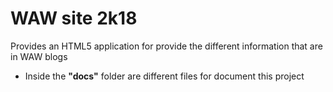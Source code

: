 # WAW site 2k18
Provides an HTML5 application for provide the different information that are in WAW blogs 

- Inside the **"docs"** folder are different files for document this project